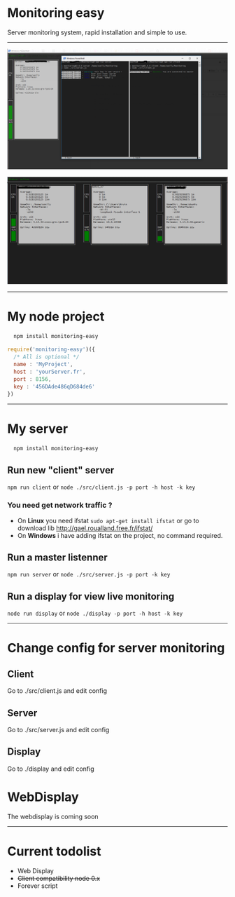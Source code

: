 # Monitoring easy

Server monitoring system, rapid installation and simple to use.

___

![Monitoring exemple](img/exemple.png)

![Monitoring exemple](img/exemple.gif)

___

# My node project

```bash
  npm install monitoring-easy
```

```javascript
require('monitoring-easy')({
  /* All is optional */
  name : 'MyProject',
  host : 'yourServer.fr',
  port : 8156,
  key : '456DAde486qD684de6'
})
```

___

# My server

```bash
  npm install monitoring-easy
```

## Run new "client" server

`npm run client` or `node ./src/client.js -p port -h host -k key`

### You need get network traffic ?

- On __Linux__ you need ifstat `sudo apt-get install ifstat` or go to download lib http://gael.roualland.free.fr/ifstat/
- On __Windows__ i have adding ifstat on the project, no command required.

## Run a master listenner

`npm run server` or `node ./src/server.js -p port -k key`

## Run a display for view live monitoring

`node run display` or `node ./display -p port -h host -k key`

___

# Change config for server monitoring

## Client

Go to ./src/client.js and edit config

## Server

Go to ./src/server.js and edit config

## Display

Go to ./display and edit config

# WebDisplay

The webdisplay is coming soon

___
# Current todolist

- Web Display
- ~~Client compatibility node 0.x~~
- Forever script
